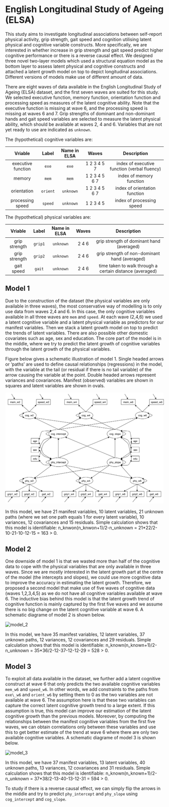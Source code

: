 # English Longitudinal Study of Ageing (ELSA)

This study aims to investigate longitudinal associations between self-report physical activity, grip strength, gait speed and cognition utilising latent physical and cognitive variable constructs. More specifically, we are interested in whether increase in grip strength and gait speed predict higher cognitive performance or there is a reverse causal effect. We designed three novel two-layer models which used a structural equation model as the bottom layer to assess latent physical and cognitive constructs and attached a latent growth model on top to depict longitudinal associations. Different versions of models make use of different amount of data. 

There are eight waves of data available in the English Longitudinal Study of Ageing (ELSA) dataset, and the first seven waves are suited for this study. We selected executive function, memory function, orientation function and processing speed as measures of the latent cognitive ability. Note that the executive function is missing at wave 6, and the processing speed is missing at waves 6 and 7. Grip strengths of dominant and non-dominant hands and gait speed variables are selected to measure the latent physical ability, which should be available at waves 2, 4 and 6. Variables that are not yet ready to use are indicated as `unknown`.

The (hypothetical) cognitive variables are: 

| Vriable | Label | Name in ELSA | Waves | Description |
| :---: | :---: | :---: | :---: | :---: |
| executive function | `exe` | `exe` | 1 2 3 4 5 7 | index of executive function (verbal fluency) |
| memory | `mem` | `mem` | 1 2 3 4 5 6 7 | index of memory function |
| orientation | `orient` | `unknown` | 1 2 3 4 5 6 7 | index of orientation function |
| processing speed | `speed` | `unknown` | 1 2 3 4 5 | index of processing speed |

The (hypothetical) physical variables are:

| Vriable | Label | Name in ELSA | Waves | Description |
| :---: | :---: | :---: | :---: | :---: |
| grip strength | `grip1` | `unknown` | 2 4 6 | grip strength of dominant hand (averaged) |
| grip strength | `grip2` | `unknown` | 2 4 6 | grip strength of non-dominant hand (averaged) |
| gait speed | `gait` | `unknown` | 2 4 6 | time taken to walk through a certain distance (averaged) |


## Model 1
Due to the construction of the dataset (the physical variables are only available in three waves), the most conservative way of modelling is to only use data from waves 2,4 and 6. In this case, the only cognitive variables available in all three waves are `mem` and `speed`. At each wave (2,4,6) we used a latent cognitive variable and a latent physical variable as predictors for our manifest variables. Then we stack a latent growth model on top to predict the trends of latent variables. There are also possible other domestic covariates such as age, sex and education. The core part of the model is in the middle, where we try to predict the latent growth of cognitive variables through the latent growth of the physical variables.

Figure below gives a schematic illustration of model 1. Single headed arrows or ‘paths’ are used to define causal relationships (regressions) in the model, with the variable at the tail (or residual if there is no tail variable) of the arrow causing the variable at the point. Double headed arrows represent variances and covariances. Manifest (observed) variables are shown in squares and latent variables are shown in ovals. 

![model_1](figures/model_1.jpg?raw=true "Model_1")

In this model, we have 21 manifest variables, 10 latent variables, 21 unknown paths (where we set one path equals 1 for every latent variable), 10 variances, 12 covariances and 15 residuals. Simple calculation shows that this model is identifiable: n_knwon(n_knwon+1)/2-n_unknown = 21*22/2-10-21-10-12-15 = 163 > 0.


## Model 2
One downside of model 1 is that we wasted more than half of the cognitive data to cope with the physical variables that are only available in three waves. Since we are mostly interested in the latent growth part at the centre of the model (the intercepts and slopes), we could use more cognitive data to improve the accuracy in estimating the latent growth. Therefore, we proposed a second model that make use of five waves of cognitive data (waves 1,2,3,4,5) as we do not have all cognitive variables available at wave 6. The inductive bias behind this model is that the latent growth trend of cognitive function is mainly captured by the first five waves and we assume there is no big change on the latent cognitive variable at wave 6. A schematic diagrame of model 2 is shown below.

![model_2](figures/model_2.jpg?raw=true "Model_2")

In this model, we have 35 manifest variables, 12 latent variables, 37 unknown paths, 12 variances, 12 covariances and 29 residuals. Simple calculation shows that this model is identifiable: n_known(n_known+1)/2-n_unknown = 35*36/2-12-37-12-12-29 = 528 > 0.

## Model 3
To exploit all data available in the dataset, we further add a latent cognitive construct at wave 6 that only predicts the two available cognitive variables `mem_w6` and `speed_w6`. In other words, we add constraints to the paths from `exe\_w6` and `orient_w6` by setting them to 0 as the two variables are not available at wave 6. The assumption here is that these two variables can capture the correct latent cognitive growth trend to a large extent. If this assumption is true, this model can improve our estimation of the latent cognitive growth than the previous models. Moreover, by computing the relationships between the manifest cognitive variables from the first five waves, we can obtain correlations only between these variables and use this to get better estimate of the trend at wave 6 where there are only two available cognitive variables. A schematic diagrame of model 3 is shown below.

![model_3](figures/model_3.jpg?raw=true "Model_3")

In this model, we have 37 manifest variables, 13 latent variables, 40 unknown paths, 13 variances, 12 covariances and 31 residuals. Simple calculation shows that this model is identifiable: n_known(n_known+1)/2-n_unknown = 37*38/2-13-40-13-12-31 = 594 > 0.


To study if there is a reverse causal effect, we can simply flip the arrows in the middle and try to predict `phy_intercept` and `phy_slope` using `cog_intercept` and `cog_slope`.
